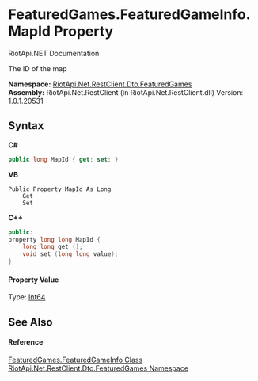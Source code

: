 # FeaturedGames.FeaturedGameInfo.MapId Property 
RiotApi.NET Documentation 

The ID of the map

**Namespace:**&nbsp;<a href="3e2b828e-de06-ca7f-5a82-548a331b47bc">RiotApi.Net.RestClient.Dto.FeaturedGames</a><br />**Assembly:**&nbsp;RiotApi.Net.RestClient (in RiotApi.Net.RestClient.dll) Version: 1.0.1.20531

## Syntax

**C#**<br />
``` C#
public long MapId { get; set; }
```

**VB**<br />
``` VB
Public Property MapId As Long
	Get
	Set
```

**C++**<br />
``` C++
public:
property long long MapId {
	long long get ();
	void set (long long value);
}
```


#### Property Value
Type: <a href="http://msdn2.microsoft.com/en-us/library/6yy583ek" target="_blank">Int64</a>

## See Also


#### Reference
<a href="156b1174-37ad-1786-bd07-1caa050caece">FeaturedGames.FeaturedGameInfo Class</a><br /><a href="3e2b828e-de06-ca7f-5a82-548a331b47bc">RiotApi.Net.RestClient.Dto.FeaturedGames Namespace</a><br />